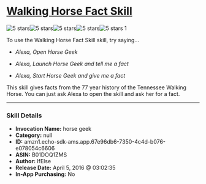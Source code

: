 # [Walking Horse Fact Skill](http://alexa.amazon.com/#skills/amzn1.echo-sdk-ams.app.67e96db6-7350-4c4d-b076-e078054c6606)
![5 stars](../../images/ic_star_black_18dp_1x.png)![5 stars](../../images/ic_star_black_18dp_1x.png)![5 stars](../../images/ic_star_black_18dp_1x.png)![5 stars](../../images/ic_star_black_18dp_1x.png)![5 stars](../../images/ic_star_black_18dp_1x.png) 1

To use the Walking Horse Fact Skill skill, try saying...

* *Alexa, Open Horse Geek*

* *Alexa, Launch Horse Geek and tell me a fact*

* *Alexa, Start Horse Geek and give me a fact*

This skill gives facts from the 77 year history of the Tennessee Walking Horse. You can just ask Alexa to open the skill and ask her for a fact.

***

### Skill Details

* **Invocation Name:** horse geek
* **Category:** null
* **ID:** amzn1.echo-sdk-ams.app.67e96db6-7350-4c4d-b076-e078054c6606
* **ASIN:** B01DOQ1ZMS
* **Author:** IfElse
* **Release Date:** April 5, 2016 @ 03:02:35
* **In-App Purchasing:** No
